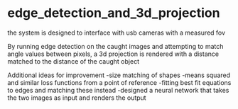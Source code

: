 # edge_detection_and_3d_projection

the system is designed to interface with usb cameras with a measured fov

By running edge detection on the caught images and attempting to match angle values between pixels, a 3d projection 
is rendered with a distance matched to the distance of the caught object

Additional ideas for improvement
-size matching of shapes
-means squared and similar loss functions from a point of reference
-fitting best fit equations to edges and matching these instead
-designed a neural network that takes the two images as input and renders the output
